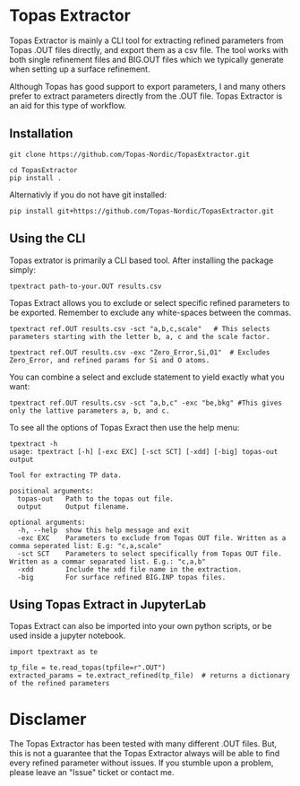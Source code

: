# Topas Extractor

Topas Extractor is mainly a CLI tool for extracting refined parameters from Topas .OUT files directly, and export them
as a csv file. The tool works with both single refinement files and BIG.OUT files which we typically generate
when setting up a surface refinement. 

Although Topas has good support to export parameters, I and many others prefer to extract parameters directly from
the .OUT file. Topas Extractor is an aid for this type of workflow.

## Installation

```
git clone https://github.com/Topas-Nordic/TopasExtractor.git

cd TopasExtractor
pip install .
```
Alternativly if you do not have git installed:
```
pip install git+https://github.com/Topas-Nordic/TopasExtractor.git
```

## Using the CLI

Topas extrator is primarily a CLI based tool. After installing the package simply:

```
tpextract path-to-your.OUT results.csv
```

Topas Extract allows you to exclude or select specific refined parameters to be exported. Remember to
exclude any white-spaces between the commas.

```
tpextract ref.OUT results.csv -sct "a,b,c,scale"   # This selects parameters starting with the letter b, a, c and the scale factor.
```

```
tpextract ref.OUT results.csv -exc "Zero_Error,Si,O1"  # Excludes Zero_Error, and refined params for Si and O atoms.
```

You can combine a select and exclude statement to yield exactly what you want:

```
tpextract ref.OUT results.csv -sct "a,b,c" -exc "be,bkg" #This gives only the lattive parameters a, b, and c.
```

To see all the options of Topas Exract then use the help menu:

```
tpextract -h
usage: tpextract [-h] [-exc EXC] [-sct SCT] [-xdd] [-big] topas-out output

Tool for extracting TP data.

positional arguments:
  topas-out   Path to the topas out file.
  output      Output filename.

optional arguments:
  -h, --help  show this help message and exit
  -exc EXC    Parameters to exclude from Topas OUT file. Written as a comma seperated list: E.g: "c,a,scale"
  -sct SCT    Parameters to select specifically from Topas OUT file. Written as a commar separated list. E.g.: "c,a,b"
  -xdd        Include the xdd file name in the extraction.
  -big        For surface refined BIG.INP topas files.
```

## Using Topas Extract in JupyterLab

Topas Extract can also be imported into your own python scripts, or be used inside
a jupyter notebook.

```
import tpextraxt as te

tp_file = te.read_topas(tpfile=r".OUT")
extracted_params = te.extract_refined(tp_file)  # returns a dictionary of the refined parameters
```

# Disclamer
The Topas Extractor has been tested with many different .OUT files. But, this is not a guarantee that
the Topas Extractor always will be able to find every refined parameter without issues. If you stumble upon a problem,
please leave an "Issue" ticket or contact me.
